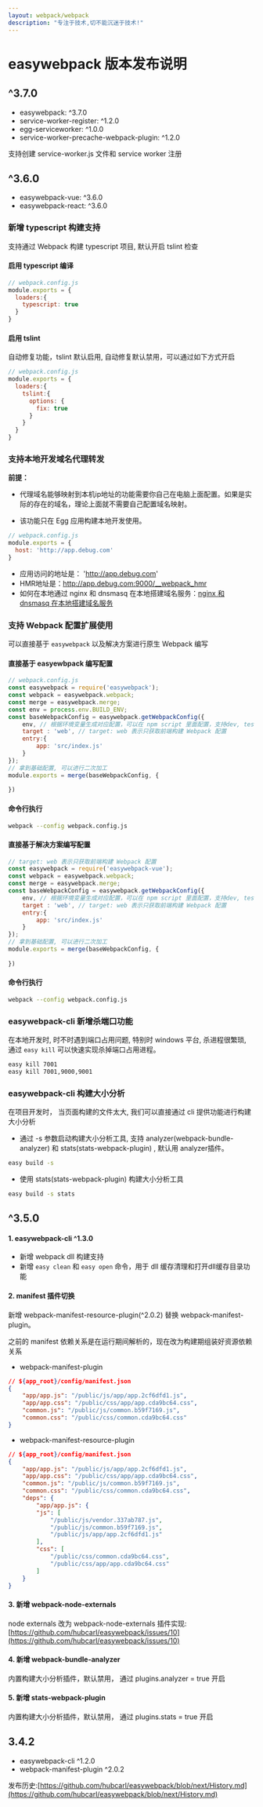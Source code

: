 ```yaml
---
layout: webpack/webpack
description: "专注于技术,切不能沉迷于技术!"
---
```


# easywebpack 版本发布说明

## ^3.7.0

- easywebpack: ^3.7.0
- service-worker-register: ^1.2.0
- egg-serviceworker: ^1.0.0
- service-worker-precache-webpack-plugin: ^1.2.0

支持创建 service-worker.js 文件和 service worker 注册  

## ^3.6.0

- easywebpack-vue: ^3.6.0
- easywebpack-react: ^3.6.0

### 新增 typescript 构建支持

支持通过 Webpack 构建 typescript 项目, 默认开启 tslint 检查

#### 启用 typescript 编译

```js
// webpack.config.js
module.exports = {
  loaders:{
    typescript: true
  }
}
```

#### 启用 tslint 

自动修复功能，tslint 默认启用, 自动修复默认禁用，可以通过如下方式开启

```js
// webpack.config.js
module.exports = {
  loaders:{
    tslint:{
      options: {
        fix: true
      }
    }
  }
}
```

### 支持本地开发域名代理转发

**前提：**

- 代理域名能够映射到本机ip地址的功能需要你自己在电脑上面配置。如果是实际的存在的域名，理论上面就不需要自己配置域名映射。

- 该功能只在 Egg 应用构建本地开发使用。

```js
// webpack.config.js
module.exports = {
  host: 'http://app.debug.com'
}
```

- 应用访问的地址是： 'http://app.debug.com'
- HMR地址是：http://app.debug.com:9000/__webpack_hmr
- 如何在本地通过 nginx 和 dnsmasq 在本地搭建域名服务：[nginx 和 dnsmasq 在本地搭建域名服务](/easywebpack/webpack/nginx)

 
### 支持 Webpack 配置扩展使用

可以直接基于 `easywebpack` 以及解决方案进行原生 Webpack 编写

#### 直接基于 easyewbpack 编写配置

```js
// webpack.config.js
const easywebpack = require('easywebpack');
const webpack = easywebpack.webpack;
const merge = easywebpack.merge;
const env = process.env.BUILD_ENV; 
const baseWebpackConfig = easywebpack.getWebpackConfig({
    env, // 根据环境变量生成对应配置，可以在 npm script 里面配置，支持dev, test, prod 模式
    target : 'web', // target: web 表示只获取前端构建 Webpack 配置
    entry:{
        app: 'src/index.js'
    }
});
// 拿到基础配置, 可以进行二次加工
module.exports = merge(baseWebpackConfig, {
   
})
```

#### 命令行执行

```bash
webpack --config webpack.config.js
```



#### 直接基于解决方案编写配置

```js
// target: web 表示只获取前端构建 Webpack 配置
const easywebpack = require('easywebpack-vue');
const webpack = easywebpack.webpack;
const merge = easywebpack.merge;
const baseWebpackConfig = easywebpack.getWebpackConfig({
    env, // 根据环境变量生成对应配置，可以在 npm script 里面配置，支持dev, test, prod 模式
    target : 'web', // target: web 表示只获取前端构建 Webpack 配置
    entry:{
        app: 'src/index.js'
    }
});
// 拿到基础配置, 可以进行二次加工
module.exports = merge(baseWebpackConfig, {
   
})
```

#### 命令行执行

```bash
webpack --config webpack.config.js
```

### easywebpack-cli 新增杀端口功能

在本地开发时, 时不时遇到端口占用问题, 特别时 windows 平台, 杀进程很繁琐, 通过 `easy kill` 可以快速实现杀掉端口占用进程。

```bash
easy kill 7001
easy kill 7001,9000,9001
```

### easywebpack-cli 构建大小分析

在项目开发时， 当页面构建的文件太大, 我们可以直接通过 cli 提供功能进行构建大小分析


- 通过 -s 参数启动构建大小分析工具, 支持 analyzer(webpack-bundle-analyzer) 和 stats(stats-webpack-plugin) , 默认用 analyzer插件。

```bash
easy build -s 
```

- 使用 stats(stats-webpack-plugin) 构建大小分析工具

```bash
easy build -s stats
```

## ^3.5.0

#### 1. easywebpack-cli ^1.3.0

- 新增 webpack dll 构建支持
- 新增 `easy clean`  和 `easy open` 命令，用于 dll 缓存清理和打开dll缓存目录功能

#### 2. manifest 插件切换

新增 webpack-manifest-resource-plugin(^2.0.2) 替换 webpack-manifest-plugin。 

之前的 manifest 依赖关系是在运行期间解析的，现在改为构建期组装好资源依赖关系

- webpack-manifest-plugin

```json
// ${app_root}/config/manifest.json
{
    "app/app.js": "/public/js/app/app.2cf6dfd1.js",
    "app/app.css": "/public/css/app/app.cda9bc64.css",
    "common.js": "/public/js/common.b59f7169.js",
    "common.css": "/public/css/common.cda9bc64.css"
}
```

- webpack-manifest-resource-plugin

```json
// ${app_root}/config/manifest.json
{
    "app/app.js": "/public/js/app/app.2cf6dfd1.js",
    "app/app.css": "/public/css/app/app.cda9bc64.css",
    "common.js": "/public/js/common.b59f7169.js",
    "common.css": "/public/css/common.cda9bc64.css",
    "deps": {
        "app/app.js": {
        "js": [
            "/public/js/vendor.337ab787.js",
            "/public/js/common.b59f7169.js",
            "/public/js/app/app.2cf6dfd1.js"
        ],
        "css": [
            "/public/css/common.cda9bc64.css",
            "/public/css/app/app.cda9bc64.css"
        ]
    }
}
```

#### 3. 新增 webpack-node-externals

node externals 改为 webpack-node-externals 插件实现: [https://github.com/hubcarl/easywebpack/issues/10](https://github.com/hubcarl/easywebpack/issues/10)

#### 4. 新增 webpack-bundle-analyzer

内置构建大小分析插件，默认禁用， 通过 plugins.analyzer = true 开启

#### 5. 新增 stats-webpack-plugin

内置构建大小分析插件，默认禁用， 通过 plugins.stats = true 开启



## 3.4.2

- easywebpack-cli ^1.2.0
- webpack-manifest-plugin ^2.0.2


发布历史:[https://github.com/hubcarl/easywebpack/blob/next/History.md](https://github.com/hubcarl/easywebpack/blob/next/History.md)
